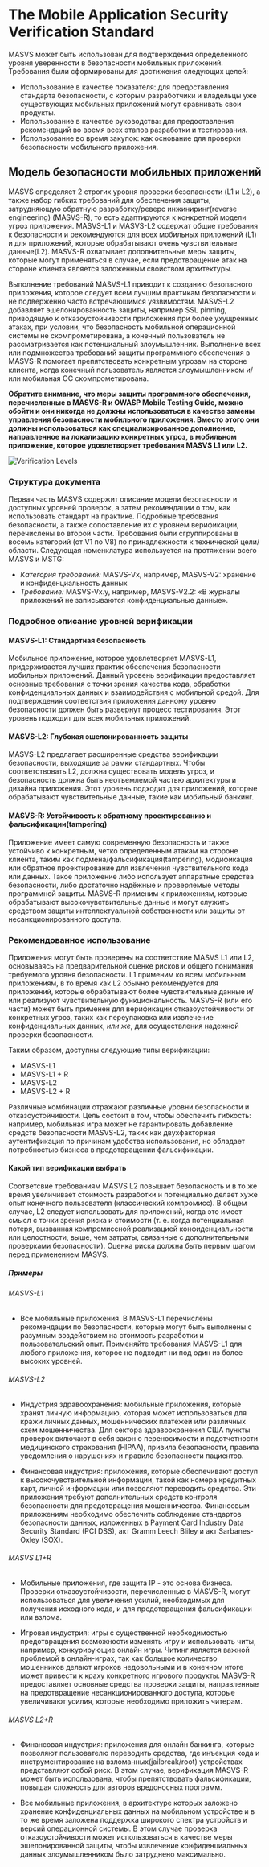 # The Mobile Application Security Verification Standard

MASVS может быть использован для подтверждения определенного уровня уверенности в безопасности мобильных приложений. Требования были сформированы для достижения следующих целей:


* Использование в качестве показателя: для предоставления стандарта безопасности, с которым разработчики и владельцы уже существующих мобильных приложений могут сравнивать свои продукты.
* Использование в качестве руководства: для предоставления рекомендаций во время всех этапов разработки и тестирования.
* Использование во время закупок: как основание для проверки безопасности мобильного приложения.

## Модель безопасности мобильных приложений

MASVS определяет 2 строгих уровня проверки безопасности (L1 и L2), а также набор гибких требований для обеспечения защиты, затрудняющую обратную разработку/реверс инжиниринг(reverse engineering) (MASVS-R), то есть адаптируются к конкретной модели угроз приложения. MASVS-L1 и MASVS-L2 содержат общие требования к безопасности и рекомендуются для всех мобильных приложений (L1) и для приложений, которые обрабатывают очень чувствительные данные(L2). MASVS-R охватывает дополнительные меры защиты, которые могут применяться в случае, если предотвращение атак на стороне клиента является заложенным свойством архитектуры. 

Выполнение требований MASVS-L1 приводит к созданию безопасного приложения, которое следует всем лучшим практикам безопасности и не подверженно часто встречающимся уязвимостям. MASVS-L2 добавляет эшелонированность защиты, например SSL pinning, приводящую к отказоустойчивости приложения при более ухущренных атаках, при условии, что безопасность мобильной операционной системы не скомпрометирована, а конечный пользователь не рассматривается как потенциальный злоумышленник. Выполнение всех или подмножества требований защиты программного обеспечения в MASVS-R помогает препятствовать конкретным угрозам на стороне клиента, когда конечный пользователь является злоумышленником и/или мобильная ОС скомпрометирована.

**Обратите внимание, что меры защиты программного обеспечения, перечисленные в MASVS-R и OWASP Mobile Testing Guide, можно обойти и они никогда не должны использоваться в качестве замены управления безопасности мобильного приложения. Вместо этого они должны использоваться как специализированное дополнение, направленное на локализацию конкретных угроз, в мобильном приложение, которое
удовлетворяет требования MASVS L1 или L2.**

![Verification Levels](images/masvs-levels-new.jpg)

### Структура документа

Первая часть MASVS содержит описание модели безопасности и доступных уровней проверок, а затем рекомендации о том, как использовать стандарт на практике. Подробные требования безопасности, а также сопоставление их с уровнем верификации, перечислены во второй части. Требования были сгруппированы в восемь категорий (от V1 по V8) по принадлежности к технической цели/области. Следующая номенклатура используется на протяжении всего MASVS и MSTG:

- *Категория требований:* MASVS-Vx, например, MASVS-V2: хранение и конфиденциальность данных
- *Требование:* MASVS-Vx.y, например, MASVS-V2.2: «В журналы приложений не записываются конфиденциальные данные».

### Подробное описание уровней верификации

#### MASVS-L1: Стандартная безопасность

Мобильное приложение, которое удовлетворяет MASVS-L1, придерживается лучших практик обеспечения безопасности мобильных приложений. Данный уровень верификации предоставляет основные требования с точки зрения качества кода, обработки конфиденциальных данных и взаимодействия с мобильной средой. Для подтверждения соответствия приложения данному уровню безопасности должен быть развернут процесс тестирования. Этот уровень подходит для всех мобильных приложений.

#### MASVS-L2: Глубокая эшелонированность защиты
<!---Официальный перевод 4 редакции Таненбаума "Операционные системы", термина defense in-depth --->
MASVS-L2 предлагает расширенные средства верификации безопасности, выходящие за рамки стандартных. Чтобы соответствовать L2, должна существовать модель угроз, и безопасность должна быть неотъемлемой частью архитектуры и дизайна приложения. Этот уровень подходит для приложений, которые обрабатывают чувствительные данные, такие как мобильный банкинг.

#### MASVS-R: Устойчивость к обратному проектированию и фальсификации(tampering)

Приложение имеет самую современную безопасность и также устойчиво к конкретным, четко определенным атакам на стороне клиента, таким как подмена/фальсификация(tampering), модификация или обратное проектирование для извлечения чувствительного кода или данных. Такое приложение либо использует аппаратные средства безопасности, либо достаточно надёжные и проверяемые методы программной защиты. MASVS-R применим к приложениям, которые обрабатывают высокочувствительные данные и могут служить средством защиты интеллектуальной собственности или защиты от несанкционированного доступа.

### Рекомендованное использование

Приложения могут быть проверены на соответствие MASVS L1 или L2, основываясь на предварительной оценке рисков и общего понимания требуемого уровня безопасности. L1 применим ко всем мобильным приложениям, в то время как L2 обычно рекомендуется для приложений, которые обрабатывают более чувствительные данные и/или реализуют чувствительную функциональность. MASVS-R (или его части) может быть применен для верификации отказоустойчивости от конкретных угроз, таких как переупаковка или извлечение конфиденциальных данных, *или же*, для осуществления надежной проверки безопасности.

Таким образом, доступны следующие типы верификации:

- MASVS-L1
- MASVS-L1 + R
- MASVS-L2
- MASVS-L2 + R

Различные комбинации отражают различные уровни безопасности и отказоустойчивости. Цель состоит в том, чтобы обеспечить гибкость: например, мобильная игра может не гарантировать добавление средств безопасности MASVS-L2, таких как двухфакторная аутентификация по причинам удобства использования, но обладает потребностью бизнеса в предотвращении фальсификации.

#### Какой тип верификации выбрать

Соответсвие требованиям MASVS L2 повышает безопасность и в то же время увеличивает стоимость разработки и потенциально делает хуже опыт конечного пользователя (классический компромисс). В общем случае, L2 следует использовать для приложений, когда это имеет смысл с точки зрения риска и стоимости (т. е. когда потенциальная потеря, вызванная компромиссной реализацией конфиденциальности или целостности, выше, чем затраты, связанные с дополнительными проверками безопасности). Оценка риска должна быть первым шагом перед применением MASVS.

##### Примеры

###### MASVS-L1

- Все мобильные приложения. В MASVS-L1 перечислены рекомендации по безопасности, которые могут быть выполнены с разумным воздействием на стоимость разработки и пользовательский опыт. Применяйте требования MASVS-L1 для любого приложения, которое не подходит ни под один из более высоких уровней.

###### MASVS-L2


- Индустрия здравоохранения: мобильные приложения, которые хранят личную информацию, которая может использоваться для кражи личных данных, мошеннических платежей или различных схем мошенничества. Для сектора здравоохранения США пункты проверок включают в себя закон о переносимости и подотчетности медицинского страхования (HIPAA), привила безопасности, правила уведомления о нарушениях и правило безопасности пациентов.

- Финансовая индустрия: приложения, которые обеспечивают доступ к высокочувствительной информации, такой как номера кредитных карт, личной информации или позволяют переводить средства. Эти приложения требуют дополнительных средств контроля безопасности для предотвращения мошенничества. Финансовым приложениям необходимо обеспечить соблюдение стандартов безопасности данных, изложенных в Payment Card Industry Data Security Standard (PCI DSS), акт Gramm Leech Bliley и акт Sarbanes-Oxley (SOX).

###### MASVS L1+R


- Мобильные приложения, где защита IP - это основа бизнеса. Проверки отказоустойчивости, перечисленные в MASVS-R, могут использоваться для увеличения усилий, необходимых для получения исходного кода, и для предотвращения фальсификации или взлома.

- Игровая индустрия: игры с существенной необходимостью предотвращения возможности изменять игру и использовать читы, например, конкурирующие онлайн игры. Читинг является важной проблемой в онлайн-играх, так как большое количество мошенников делают игроков недовольными и в конечном итоге может привести к краху конкретного игрового продукты. MASVS-R предоставляет основные средства проверки защиты, направленные на предотвращение несанкционированного доступа, которые увеличивают усилия, которые необходимо приложить читерам.

###### MASVS L2+R


- Финансовая индустрия: приложения для онлайн банкинга, которые позволяют пользователю переводить средства, где инъекция кода и инструментирование на взломанных(jailbreak/root) устройствах представляют собой риск. В этом случае, верификация MASVS-R может быть использована, чтобы препятствовать фальсификации, повышая сложность для авторов вредоносных программ.


- Все мобильные приложения, в архитектуре которых заложено хранение конфиденциальных данных на мобильном устройстве и в то же время заложена поддержка широкого спектра устройств и версий операционной системы. В этом случае проверка отказоустойчивости может использоваться в качестве меры эшелонированной защиты, чтобы извлечение конфиденциальных данных злоумышленником было затруднено максимально. 
